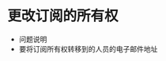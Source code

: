 <properties
    pageTitle="Scoping questions for Change ownership of my subscription"
    description="订阅管理的范围问题/更改订阅的所有权"
    authors="AlexKuriatnyk"
    selfHelpType="supportTopicBasedScopingQuestions"
    supportTopicIds="32454918"
    productPesIds="15660"
    cloudEnvironments="public"
/>

# <a name="change-ownership-of-my-subscription"></a>更改订阅的所有权
*    问题说明
*    要将订阅所有权转移到的人员的电子邮件地址

